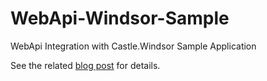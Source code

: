 WebApi-Windsor-Sample
=====================

WebApi Integration with Castle.Windsor Sample Application

See the related [blog post](http://cangencer.wordpress.com/2012/12/22/integrating-asp-net-web-api-with-castle-windsor/) for details.
